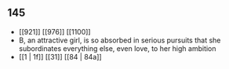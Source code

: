 ## 145
- [[921]] [[976]] [[1100]] 
- B, an attractive girl, is so absorbed in serious pursuits that she subordinates everything else, even love, to her high ambition
- [[1 | 1f]] [[31]] [[84 | 84a]] 

